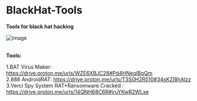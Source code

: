 # BlackHat-Tools
<b>Tools for black hat hacking</b>
<br>

![image](https://user-images.githubusercontent.com/120317751/213904412-65214282-3bae-4b9f-b243-075e91354e4b.png)

<br>
<B>Tools:</b>
<br>

1.BAT Virus Maker: https://drive.proton.me/urls/WZE6XBJC28#Pd4HNeqlBqQm
<BR>
2.888 AndroidRAT: https://drive.proton.me/urls/T3S0H2R510#34sKZI8hAlzz
<br>
3.Verci Spy System RAT+Ransomware Cracked : https://drive.proton.me/urls/14QNH68C6R#jruYKwR2WLxe
